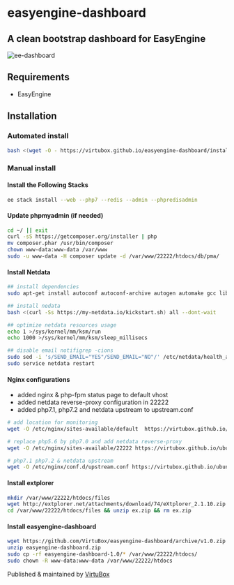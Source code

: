
# easyengine-dashboard

## A clean bootstrap dashboard for EasyEngine

![ee-dashboard](https://raw.githubusercontent.com/VirtuBox/easyengine-dashboard/master/ee-dashboard.png)

## Requirements

- EasyEngine

## Installation

### Automated install 

```bash
bash <(wget -O - https://virtubox.github.io/easyengine-dashboard/install.sh)
```

### Manual install 

#### Install the Following Stacks

```bash
ee stack install --web --php7 --redis --admin --phpredisadmin
```

#### Update phpmyadmin (if needed)

```bash
cd ~/ || exit
curl -sS https://getcomposer.org/installer | php
mv composer.phar /usr/bin/composer
chown www-data:www-data /var/www
sudo -u www-data -H composer update -d /var/www/22222/htdocs/db/pma/
```

#### Install Netdata

```bash
## install dependencies
sudo apt-get install autoconf autoconf-archive autogen automake gcc libmnl-dev lm-sensors make nodejs pkg-config python python-mysqldb python-psycopg2 python-pymongo python-yaml uuid-dev zlib1g-dev -y

## install nedata
bash <(curl -Ss https://my-netdata.io/kickstart.sh) all --dont-wait

## optimize netdata resources usage
echo 1 >/sys/kernel/mm/ksm/run
echo 1000 >/sys/kernel/mm/ksm/sleep_millisecs

## disable email notifigrep -cions
sudo sed -i 's/SEND_EMAIL="YES"/SEND_EMAIL="NO"/' /etc/netdata/health_alarm_notify.conf
sudo service netdata restart
```

#### Nginx configurations 

* added nginx & php-fpm status page to default vhost
* added netdata reverse-proxy configuration in 22222
* added php7.1, php7.2 and netdata upstream to upstream.conf

```bash
# add location for monitoring
wget -O /etc/nginx/sites-available/default  https://virtubox.github.io/ubuntu-nginx-web-server/files/etc/nginx/sites-available/default

# replace php5.6 by php7.0 and add netdata reverse-proxy
wget -O /etc/nginx/sites-available/22222 https://virtubox.github.io/ubuntu-nginx-web-server/files/etc/nginx/sites-available/22222

# php7.1 php7.2 & netdata upstream
wget -O /etc/nginx/conf.d/upstream.conf https://virtubox.github.io/ubuntu-nginx-web-server/files/etc/nginx/conf.d/upstream.conf
```

#### Install extplorer

```bash
mkdir /var/www/22222/htdocs/files
wget http://extplorer.net/attachments/download/74/eXtplorer_2.1.10.zip -O /var/www/22222/htdocs/files/ex.zip
cd /var/www/22222/htdocs/files && unzip ex.zip && rm ex.zip
```

#### Install easyengine-dashboard

```bash
wget https://github.com/VirtuBox/easyengine-dashboard/archive/v1.0.zip -O easyengine-dashboard.zip
unzip easyengine-dashboard.zip
sudo cp -rf easyengine-dashboard-1.0/* /var/www/22222/htdocs/
sudo chown -R www-data:www-data /var/www/22222/htdocs
```

Published & maintained by [VirtuBox](https://virtubox.net)